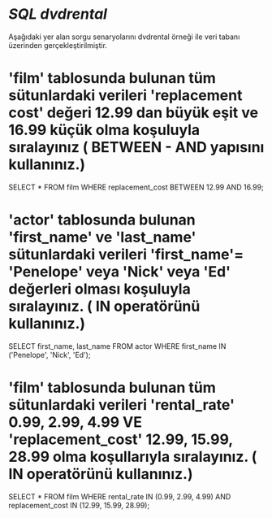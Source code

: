 # *SQL dvdrental*

Aşağıdaki yer alan sorgu senaryolarını dvdrental örneği ile veri tabanı üzerinden gerçekleştirilmiştir.

# 'film' tablosunda bulunan tüm sütunlardaki verileri 'replacement cost' değeri 12.99 dan büyük eşit ve 16.99 küçük olma koşuluyla sıralayınız ( BETWEEN - AND yapısını kullanınız.)
SELECT * FROM film
WHERE replacement_cost BETWEEN 12.99 AND 16.99;

# 'actor' tablosunda bulunan 'first_name' ve 'last_name' sütunlardaki verileri 'first_name'= 'Penelope' veya 'Nick' veya 'Ed' değerleri olması koşuluyla sıralayınız. ( IN operatörünü kullanınız.)
SELECT first_name, last_name  FROM actor
WHERE first_name IN ('Penelope', 'Nick', 'Ed');

# 'film'  tablosunda bulunan tüm sütunlardaki verileri 'rental_rate' 0.99, 2.99, 4.99 VE 'replacement_cost' 12.99, 15.99, 28.99 olma koşullarıyla sıralayınız. ( IN operatörünü kullanınız.)
SELECT * FROM film
WHERE rental_rate IN (0.99, 2.99, 4.99) AND replacement_cost IN (12.99, 15.99, 28.99);
